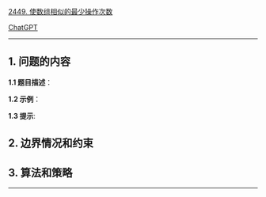[2449. 使数组相似的最少操作次数](https://leetcode.cn/problems/minimum-number-of-operations-to-make-arrays-similar)

[ChatGPT](chat.openai.com)

---

## 1. 问题的内容
**1.1 题目描述**：

**1.2 示例**：

**1.3 提示**:

## 2. 边界情况和约束


## 3. 算法和策略

---

